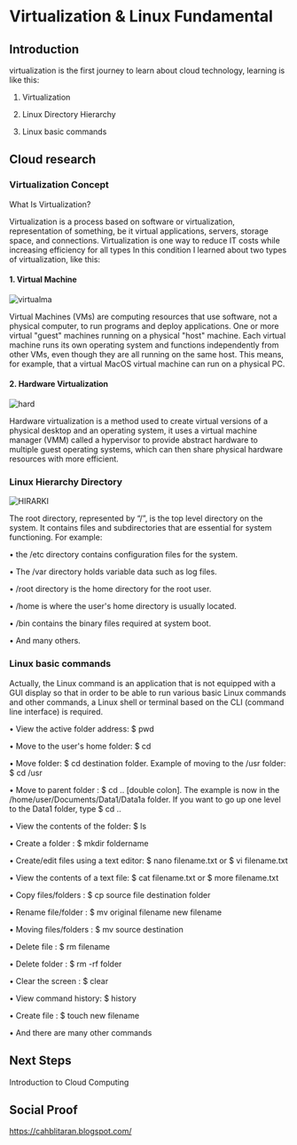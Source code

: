 # Virtualization & Linux Fundamental
## Introduction
		

virtualization is the first journey to learn about cloud technology, learning is like this:
1. Virtualization
		
2. Linux Directory Hierarchy		

3. Linux basic commands
		

## Cloud research
### Virtualization Concept
What Is Virtualization?
		
Virtualization is a process based on software or virtualization, representation of something, be it virtual applications, servers, storage space, and connections. Virtualization is one way to reduce IT costs while increasing efficiency for all types In this condition I learned about two types of virtualization, like this:
		
    
#### 1. Virtual Machine

![virtualma](https://user-images.githubusercontent.com/121140952/210744997-2fa56e31-e620-42b6-a487-947d958ef993.png)
		
Virtual Machines (VMs) are computing resources that use software, not a physical computer, to run programs and deploy applications. One or more virtual "guest" machines running on a physical "host" machine. Each virtual machine runs its own operating system and functions independently from other VMs, even though they are all running on the same host. This means, for example, that a virtual MacOS virtual machine can run on a physical PC.
		
    
#### 2. Hardware Virtualization
![hard](https://user-images.githubusercontent.com/121140952/210743339-aac29d77-a557-4f50-8e3e-58f2ab0641d6.png)

Hardware virtualization is a method used to create virtual versions of a physical desktop and an operating system, it uses a virtual machine manager (VMM) called a hypervisor to provide abstract hardware to multiple guest operating systems, which can then share physical hardware resources with more efficient.
		


		


### Linux Hierarchy Directory
    
![HIRARKI](https://user-images.githubusercontent.com/121140952/210743116-3f85cd8b-258b-4148-b164-0d194f6f6060.png)

		
The root directory, represented by “/”, is the top level directory on the system. It contains files and subdirectories that are essential for system functioning.
		For example:
		
• the /etc directory contains configuration files for the system.
		
• The /var directory holds variable data such as log files.
		
• /root directory is the home directory for the root user.
		
• /home is where the user's home directory is usually located.
		
• /bin contains the binary files required at system boot.
		
• And many others.
		
    	

### Linux basic commands
		
Actually, the Linux command is an application that is not equipped with a GUI display so that in order to be able to run various basic Linux commands and other commands, a Linux shell or terminal based on the CLI (command line interface) is required.
		
• View the active folder address: $ pwd
		
• Move to the user's home folder: $ cd
		
• Move folder: $ cd destination folder. Example of moving to the /usr folder: $ cd /usr
		
• Move to parent folder : $ cd .. [double colon]. The example is now in the /home/user/Documents/Data1/Data1a folder. If you want to go up one level to the Data1 folder, type $ cd ..
		
• View the contents of the folder: $ ls
		
• Create a folder : $ mkdir foldername
		
• Create/edit files using a text editor: $ nano filename.txt or $ vi filename.txt
		
• View the contents of a text file: $ cat filename.txt or $ more filename.txt
		
• Copy files/folders : $ cp source file destination folder
		
• Rename file/folder : $ mv original filename new filename
		
• Moving files/folders : $ mv source destination
		
• Delete file : $ rm filename
		
• Delete folder : $ rm -rf folder
		
• Clear the screen : $ clear
		
• View command history: $ history
		
• Create file : $ touch new filename
		
• And there are many other commands
		

## Next Steps
Introduction to Cloud Computing
		
## Social Proof
		
https://cahblitaran.blogspot.com/


